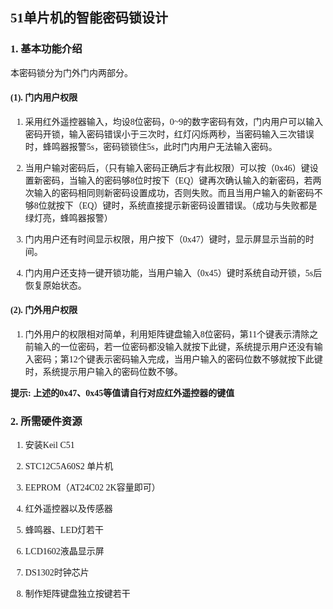 <font face="Times New Roman">

##  51单片机的智能密码锁设计
   
### 1. 基本功能介绍
    
   本密码锁分为门外门内两部分。

####   (1). 门内用户权限

   1. 采用红外遥控器输入，均设8位密码，0~9的数字密码有效，门内用户可以输入密码开锁，输入密码错误小于三次时，红灯闪烁两秒，当密码输入三次错误时，蜂鸣器报警5s，密码锁锁住5s，此时门内用户无法输入密码。

   2. 当用户输对密码后，（只有输入密码正确后才有此权限）可以按（0x46）键设置新密码，当输入的密码够8位时按下（EQ）键再次确认输入的新密码，若两次输入的密码相同则新密码设置成功，否则失败。而且当用户输入的新密码不够8位就按下（EQ）键时，系统直接提示新密码设置错误。（成功与失败都是绿灯亮，蜂鸣器报警）

   3. 门内用户还有时间显示权限，用户按下（0x47）键时，显示屏显示当前的时间。

   4. 门内用户还支持一键开锁功能，当用户输入（0x45）键时系统自动开锁，5s后恢复原始状态。
   
####   (2). 门外用户权限

   1. 门外用户的权限相对简单，利用矩阵键盘输入8位密码，第11个键表示清除之前输入的一位密码，若一位密码都没输入就按下此键，系统提示用户还没有输入密码；第12个键表示密码输入完成，当用户输入的密码位数不够就按下此键时，系统提示用户输入的密码位数不够。


**提示:  上述的0x47、0x45等值请自行对应红外遥控器的键值**

### 2. 所需硬件资源

   1. 安装Keil C51
   
   2. STC12C5A60S2 单片机

   3. EEPROM（AT24C02 2K容量即可）

   4. 红外遥控器以及传感器

   5. 蜂鸣器、LED灯若干

   6. LCD1602液晶显示屏

   7. DS1302时钟芯片

   8. 制作矩阵键盘独立按键若干
 

</font>